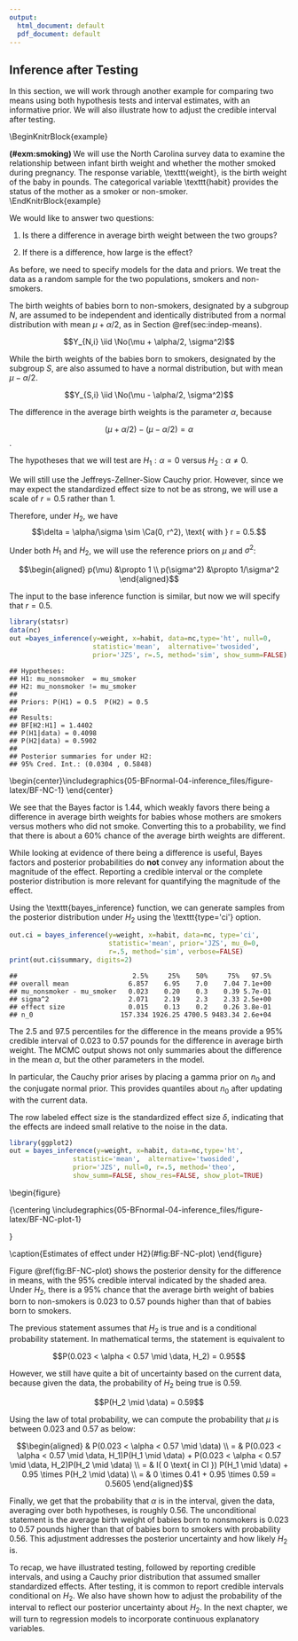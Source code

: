 ```yaml
---
output:
  html_document: default
  pdf_document: default
---
```

## Inference after Testing

In this section, we will work through another example for comparing two means using both hypothesis tests and interval estimates, with an informative prior.
We will also illustrate how to adjust the credible interval after testing.

\BeginKnitrBlock{example}<div class="example"><span class="example" id="exm:smoking"><strong>(\#exm:smoking) </strong></span>We will use the North Carolina survey data to examine the relationship
between infant birth weight and whether the mother smoked during pregnancy. The response variable, \texttt{weight}, is the birth weight of the baby in pounds. The categorical variable \texttt{habit} provides the status of the mother as a smoker or non-smoker.</div>\EndKnitrBlock{example}

We would like to answer two questions:
  
1. Is there a difference in average birth weight between the two groups?

2. If there is a difference, how large is the effect?

As before, we need to specify models for the data and priors. We treat the data as a random sample for the two populations, smokers and non-smokers.

The birth weights of babies born to non-smokers, designated by a subgroup $N$, are assumed to be independent and identically distributed from a normal distribution with mean $\mu + \alpha/2$, as in Section \@ref(sec:indep-means).

$$Y_{N,i} \iid \No(\mu + \alpha/2, \sigma^2)$$

While the birth weights of the babies born to smokers, designated by the subgroup $S$, are also assumed to have a normal distribution, but with mean $\mu - \alpha/2$.

$$Y_{S,i} \iid \No(\mu - \alpha/2, \sigma^2)$$

The difference in the average birth weights is the parameter $\alpha$, because

$$(\mu + \alpha/2) - (\mu - \alpha/2) =  \alpha$$.

The hypotheses that we will test are $H_1:  \alpha = 0$  versus $H_2:  \alpha \ne 0$.

We will still use the Jeffreys-Zellner-Siow Cauchy prior. However, since we may expect the standardized effect size to not be as strong, we will use a scale of $r = 0.5$ rather than 1.

Therefore, under $H_2$, we have  
$$\delta = \alpha/\sigma \sim \Ca(0, r^2), \text{ with } r = 0.5.$$

Under both $H_1$ and $H_2$, we will use the reference priors on $\mu$ and $\sigma^2$:

$$\begin{aligned}
p(\mu) &\propto 1 \\
p(\sigma^2) &\propto 1/\sigma^2
\end{aligned}$$

The input to the base inference function is similar, but now we will specify that $r = 0.5$.


```r
library(statsr)
data(nc)
out =bayes_inference(y=weight, x=habit, data=nc,type='ht', null=0,
                     statistic='mean',  alternative='twosided',
                     prior='JZS', r=.5, method='sim', show_summ=FALSE)
```

```
## Hypotheses:
## H1: mu_nonsmoker  = mu_smoker
## H2: mu_nonsmoker != mu_smoker
## 
## Priors: P(H1) = 0.5  P(H2) = 0.5 
## 
## Results:
## BF[H2:H1] = 1.4402
## P(H1|data) = 0.4098 
## P(H2|data) = 0.5902 
## 
## Posterior summaries for under H2:
## 95% Cred. Int.: (0.0304 , 0.5848)
```



\begin{center}\includegraphics{05-BFnormal-04-inference_files/figure-latex/BF-NC-1} \end{center}

We see that the Bayes factor is 1.44, which weakly favors there being a difference in average birth weights for babies whose mothers are smokers versus mothers who did not smoke. Converting this to a probability, we find that there is about a 60% chance of the average birth weights are different.

While looking at evidence of there being a difference is useful, Bayes factors and posterior probabilities do **not** convey any information about the magnitude of the effect. Reporting a credible interval or the complete posterior distribution is more relevant for quantifying the magnitude of the effect.

Using the \texttt{bayes$\_$inference} function, we can generate samples from the posterior distribution under $H_2$ using the \texttt{type='ci'} option.


```r
out.ci = bayes_inference(y=weight, x=habit, data=nc, type='ci',
                         statistic='mean', prior='JZS', mu_0=0,
                         r=.5, method='sim', verbose=FALSE)
print(out.ci$summary, digits=2)
```

```
##                             2.5%     25%    50%     75%   97.5%
## overall mean               6.857    6.95    7.0    7.04 7.1e+00
## mu_nonsmoker - mu_smoker   0.023    0.20    0.3    0.39 5.7e-01
## sigma^2                    2.071    2.19    2.3    2.33 2.5e+00
## effect size                0.015    0.13    0.2    0.26 3.8e-01
## n_0                      157.334 1926.25 4700.5 9483.34 2.6e+04
```

The 2.5 and 97.5 percentiles for the difference in the means provide a 95% credible interval of 0.023 to 0.57 pounds for the difference in average birth weight. The MCMC output shows not only summaries about the difference in the mean $\alpha$, but the other parameters in the model.

In particular, the Cauchy prior arises by placing a gamma prior on $n_0$ and the conjugate normal prior. This provides quantiles about $n_0$ after updating with the current data.

The row labeled effect size is the standardized effect size $\delta$, indicating that the effects are indeed small relative to the noise in the data.


```r
library(ggplot2)
out = bayes_inference(y=weight, x=habit, data=nc,type='ht',
                statistic='mean',  alternative='twosided',
                prior='JZS', null=0, r=.5, method='theo',
                show_summ=FALSE, show_res=FALSE, show_plot=TRUE)
```

\begin{figure}

{\centering \includegraphics{05-BFnormal-04-inference_files/figure-latex/BF-NC-plot-1} 

}

\caption{Estimates of effect under H2}(\#fig:BF-NC-plot)
\end{figure}

Figure \@ref(fig:BF-NC-plot) shows the posterior density for
the difference in means, with the 95% credible interval indicated by the shaded area. Under $H_2$, there is a 95% chance that the average birth weight of babies born to non-smokers is 0.023 to 0.57 pounds higher than that of babies born to smokers.

The previous statement assumes that $H_2$ is true and is a conditional probability statement. In mathematical terms, the statement is equivalent to

$$P(0.023 < \alpha < 0.57 \mid \data, H_2) =  0.95$$

However, we still have quite a bit of uncertainty based on the current data, because given the data, the probability of $H_2$ being true is 0.59.

$$P(H_2 \mid \data) = 0.59$$

Using the law of total probability, we can compute the probability that $\mu$ is between 0.023 and 0.57 as below:

$$\begin{aligned}
& P(0.023 < \alpha < 0.57 \mid \data) \\
= & P(0.023 < \alpha < 0.57 \mid \data, H_1)P(H_1 \mid \data)  + P(0.023 < \alpha < 0.57 \mid \data, H_2)P(H_2 \mid \data) \\
= & I( 0 \text{ in CI }) P(H_1 \mid \data)  + 0.95 \times P(H_2 \mid \data) \\
= & 0 \times 0.41 + 0.95 \times 0.59 = 0.5605
\end{aligned}$$

Finally, we get that the probability that $\alpha$ is in the interval, given the data, averaging over both hypotheses, is roughly 0.56. The unconditional statement is the average birth weight of babies born to nonsmokers is 0.023 to 0.57 pounds higher than that of babies born to smokers with probability 0.56. This adjustment addresses the posterior uncertainty and how likely $H_2$ is.

To recap, we have illustrated testing, followed by reporting credible intervals, and using a Cauchy prior distribution that assumed smaller standardized effects. After testing, it is common to report credible intervals conditional on $H_2$. We also have shown how to adjust the probability of the interval to reflect our posterior uncertainty about $H_2$. In the next chapter, we will turn to regression models to incorporate continuous explanatory variables.
